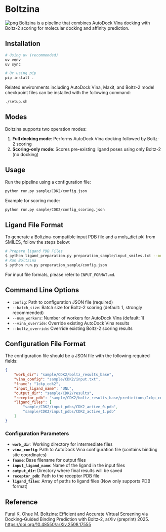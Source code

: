 # Boltzina
![png](https://arxiv.org/html/2508.17555v1/x1.png)
Boltzina is a pipeline that combines AutoDock Vina docking with Boltz-2 scoring for molecular docking and affinity prediction.

## Installation

```bash
# Using uv (recommended)
uv venv
uv sync

# Or using pip
pip install .
```

Related environments including AutoDock Vina, Maxit, and Boltz-2 model checkpoint files can be installed with the following command:
```bash
./setup.sh
```


## Modes

Boltzina supports two operation modes:

1. **Full docking mode**: Performs AutoDock Vina docking followed by Boltz-2 scoring
2. **Scoring-only mode**: Scores pre-existing ligand poses using only Boltz-2 (no docking)

## Usage

Run the pipeline using a configuration file:

```bash
python run.py sample/CDK2/config.json
```

Example for scoring mode:
```bash
python run.py sample/CDK2/config_scoring.json
```

## Ligand File Format
To generate a Boltzina-compatible input PDB file and a mols_dict pkl from SMILES, follow the steps below:
```bash
# Prepare ligand PDB Files
$ python ligand_preparation.py preparation_sample/input_smiles.txt --output_dir preparation_sample
# Run Boltzina
$ python run.py preparation_sample/config.json
```

For input file formats, please refer to `INPUT_FORMAT.md`.

## Command Line Options

- `config`: Path to configuration JSON file (required)
- `--batch_size`: Batch size for Boltz-2 scoring (default: 1, strongly recommended)
- `--num_workers`: Number of workers for AutoDock Vina (default: 1)
- `--vina_override`: Override existing AutoDock Vina results
- `--boltz_override`: Override existing Boltz-2 scoring results

## Configuration File Format

The configuration file should be a JSON file with the following required fields:

```json
{
    "work_dir": "sample/CDK2/boltz_results_base",
    "vina_config": "sample/CDK2/input.txt",
    "fname": "1ckp_cdk2",
    "input_ligand_name": "UNL",
    "output_dir": "sample/CDK2/results",
    "receptor_pdb": "sample/CDK2/boltz_results_base/predictions/1ckp_cdk2/1ckp_cdk2_model_0_protein.pdb",
    "ligand_files": [
        "sample/CDK2/input_pdbs/CDK2_active_0.pdb",
        "sample/CDK2/input_pdbs/CDK2_active_1.pdb"
    ]
}
```

### Configuration Parameters

- **`work_dir`**: Working directory for intermediate files
- **`vina_config`**: Path to AutoDock Vina configuration file (contains binding site coordinates)
- **`fname`**: Base filename for output files
- **`input_ligand_name`**: Name of the ligand in the input files
- **`output_dir`**: Directory where final results will be saved
- **`receptor_pdb`**: Path to the receptor PDB file
- **`ligand_files`**: Array of paths to ligand files (Now only supports PDB format)

## Reference
Furui K, Ohue M. Boltzina: Efficient and Accurate Virtual Screening via Docking-Guided Binding Prediction with Boltz-2, arXiv (preprint) 2025. https://doi.org/10.48550/arXiv.2508.17555
